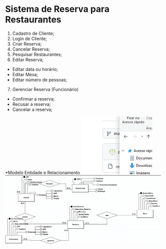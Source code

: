 # Sistema de Reserva para Restaurantes


1. Cadastro de Cliente; 
2. Login de Cliente; 
3. Criar Reserva; 
4. Cancelar Reserva; 
5. Pesquisar Restaurantes; 
6. Editar Reserva; 
 - Editar data ou horário; 
 - Editar Mesa; 
 - Editar número de pessoas; 
7. Gerenciar Reserva (Funcionário) 
 - Confirmar a reserva; 
 - Recusar a reserva; 
 - Cancelar a reserva;

*Modelo Entidade e Relacionamento 
![Exemplo 1](/imagens/Teste.png)
![Exemplo 2](/imagens/MER-restaurante.png)

